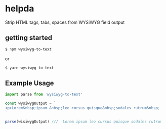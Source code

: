 # helpda

Strip HTML tags, tabs, spaces from WYSIWYG field output

## getting started

```bash
$ npm wysiwyg-to-text
```
or
```bash
$ yarn wysiwyg-to-text
```

## Example Usage

```js
import parse from 'wysiwyg-to-text'

const wysiwygOutput = `
<p>Lorem&nbsp;ipsum &nbsp;leo cursus quisque&nbsp;sodales rutrum&nbsp; <p>mattisо</p></p>
`

parse(wisiwygOutput) ///  Lorem ipsum leo cursus quisque sodales rutrum mattisо

```


